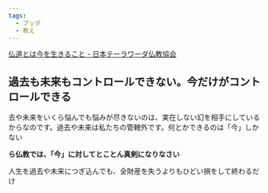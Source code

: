 ```yaml
---
tags:
  - ブッダ
  - 教え
---
```

[仏道とは今を生きること - 日本テーラワーダ仏教協会](https://j-theravada.com/dhamma/chienotobira/tobira088/)

## 過去も未来もコントロールできない。今だけがコントロールできる

去や未来をいくら悩んでも悩みが尽きないのは、実在しない幻を相手にしているからなのです。過去や未来は私たちの管轄外です。何とかできるのは「今」しかない

**ら仏教では、「今」に対してとことん真剣になりなさい**

人生を過去や未来につぎ込んでも、全財産を失うよりもひどい損をして終わるだけ

